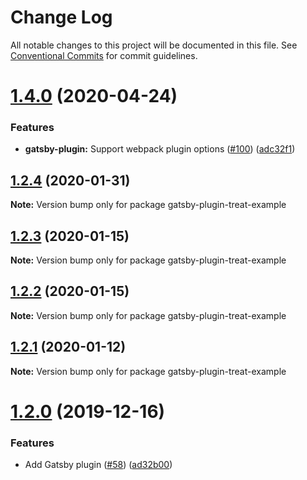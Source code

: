 # Change Log

All notable changes to this project will be documented in this file.
See [Conventional Commits](https://conventionalcommits.org) for commit guidelines.

# [1.4.0](https://github.com/seek-oss/treat/compare/v1.3.0...v1.4.0) (2020-04-24)


### Features

* **gatsby-plugin:** Support webpack plugin options ([#100](https://github.com/seek-oss/treat/issues/100)) ([adc32f1](https://github.com/seek-oss/treat/commit/adc32f1))





## [1.2.4](https://github.com/seek-oss/treat/compare/v1.2.3...v1.2.4) (2020-01-31)

**Note:** Version bump only for package gatsby-plugin-treat-example





## [1.2.3](https://github.com/seek-oss/treat/compare/v1.2.2...v1.2.3) (2020-01-15)

**Note:** Version bump only for package gatsby-plugin-treat-example





## [1.2.2](https://github.com/seek-oss/treat/compare/v1.2.1...v1.2.2) (2020-01-15)

**Note:** Version bump only for package gatsby-plugin-treat-example





## [1.2.1](https://github.com/seek-oss/treat/compare/v1.2.0...v1.2.1) (2020-01-12)

**Note:** Version bump only for package gatsby-plugin-treat-example





# [1.2.0](https://github.com/seek-oss/treat/compare/v1.1.7...v1.2.0) (2019-12-16)


### Features

* Add Gatsby plugin ([#58](https://github.com/seek-oss/treat/issues/58)) ([ad32b00](https://github.com/seek-oss/treat/commit/ad32b00))
